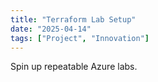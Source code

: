 ```yaml
---
title: "Terraform Lab Setup"
date: "2025-04-14"
tags: ["Project", "Innovation"]
---
```


Spin up repeatable Azure labs.